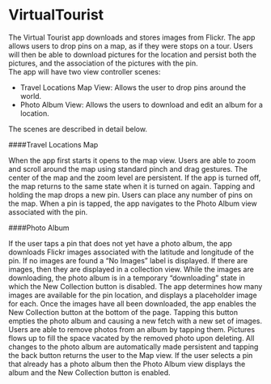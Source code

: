 # VirtualTourist
The Virtual Tourist app downloads and stores images from Flickr. The app allows users to drop pins on a map, as if they were stops on a tour. Users will then be able to download pictures for the location and persist both the pictures, and the association of the pictures with the pin.  
The app will have two view controller scenes:  
* Travel Locations Map View: Allows the user to drop pins around the world.
* Photo Album View: Allows the users to download and edit an album for a location.  

The scenes are described in detail below.  
  
####Travel Locations Map

When the app first starts it opens to the map view. Users are able to zoom and scroll around the map using standard pinch and drag gestures.
The center of the map and the zoom level are persistent. If the app is turned off, the map returns to the same state when it is turned on again.
Tapping and holding the map drops a new pin. Users can place any number of pins on the map.
When a pin is tapped, the app navigates to the Photo Album view associated with the pin.  
  
####Photo Album  
  
  If the user taps a pin that does not yet have a photo album, the app downloads Flickr images associated with the latitude and longitude of the pin.
If no images are found a “No Images” label is displayed. If there are images, then they are displayed in a collection view.
While the images are downloading, the photo album is in a temporary “downloading” state in which the New Collection button is disabled. The app determines how many images are available for the pin location, and displays a placeholder image for each.
Once the images have all been downloaded, the app enables the New Collection button at the bottom of the page.
Tapping this button empties the photo album and causing a new fetch with a new set of images.
Users are able to remove photos from an album by tapping them. Pictures flows up to fill the space vacated by the removed photo upon deleting.
All changes to the photo album are automatically made persistent and tapping the back button returns the user to the Map view.
If the user selects a pin that already has a photo album then the Photo Album view displays the album and the New Collection button is enabled.



